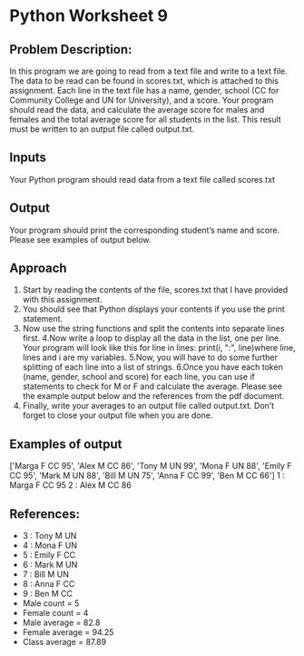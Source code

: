 # Python Worksheet 9

## Problem Description:

In this program we are going to read from a text file and write to a text file. The data to be
read can be found in scores.txt, which is attached to this assignment. Each line in the text
file has a name, gender, school (CC for Community College and UN for University), and a
score. Your program should read the data, and calculate the average score for males and
females and the total average score for all students in the list. This result must be written
to an output file called output.txt.

## Inputs

Your Python program should read data from a text file called scores.txt

## Output

Your program should print the corresponding student’s name and score. Please see
examples of output below.

## Approach

1. Start by reading the contents of the file, scores.txt that I have provided with this
    assignment.
2. You should see that Python displays your contents if you use the print statement.
3. Now use the string functions and split the contents into separate lines first.
4.Now write a loop to display all the data in the list, one per line. Your program
    will look like this
    for line in lines:
       print(i, ":", line)​where line, lines and i are my variables.
5.Now, you will have to do some further splitting of each line into a list of strings.
6.Once you have each token (name, gender, school and score) for each line, you
    can use if statements to check for M or F and calculate the average. Please see
    the example output below and the references from the pdf document.
7. Finally, write your averages to an output file called output.txt. Don’t forget to
    close your output file when you are done.

## Examples of output

['Marga F CC 95', 'Alex M CC 86', 'Tony M UN 99', 'Mona F UN
88', 'Emily F CC 95', 'Mark M UN 88', 'Bill M UN 75', 'Anna F CC
99', 'Ben M CC 66']
1 : Marga F CC 95
2 : Alex M CC 86


## References:

- 3 : Tony M UN
- 4 : Mona F UN
- 5 : Emily F CC
- 6 : Mark M UN
- 7 : Bill M UN
- 8 : Anna F CC
- 9 : Ben M CC
- Male count = 5
- Female count = 4
- Male average = 82.8
- Female average = 94.25
- Class average = 87.89



